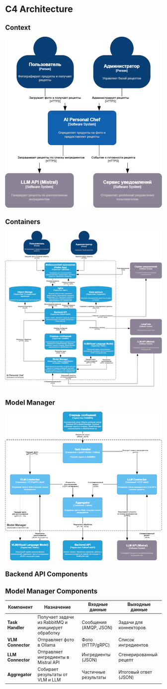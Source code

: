# C4 Architecture

## Context
![Context](../generated/C4_context.png)

## Containers
![Containers](../generated/C4_container.png)

## Model Manager
![Model Manager](../generated/C4_component.png)

## Backend API Components

## Model Manager Components

| Компонент          | Назначение                                   | Входные данные           | Выходные данные         |
|--------------------|----------------------------------------------|--------------------------|-------------------------|
| **Task Handler**   | Получает задачи из RabbitMQ и инициирует обработку | Сообщения (AMQP, JSON) | Задачи для коннекторов  |
| **VLM Connector**  | Отправляет фото в Ollama                     | Фото (HTTP/gRPC)         | Список ингредиентов     |
| **LLM Connector**  | Отправляет ингредиенты в Mistral API         | Ингредиенты (JSON)       | Сгенерированный рецепт  |
| **Aggregator**     | Собирает результаты от VLM и LLM             | Частичные результаты     | Итоговый ответ (JSON)   |

